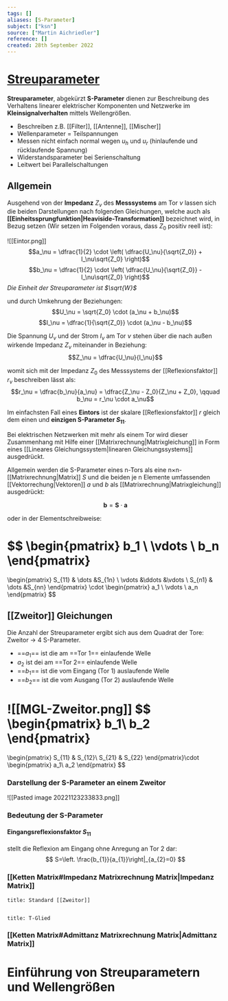 ```yaml
---
tags: []
aliases: [S-Parameter]
subject: ["ksn"]
source: ["Martin Aichriedler"]
reference: []
created: 28th September 2022
---
```


# [Streuparameter](https://de.wikipedia.org/wiki/Streuparameter)
**Streuparameter**, abgekürzt **S-Parameter** dienen zur Beschreibung des Verhaltens linearer elektrischer Komponenten und Netzwerke im **Kleinsignalverhalten** mittels Wellengrößen.

- Beschreiben z.B. [[Filter]], [[Antenne]], [[Mischer]]
- Wellenparameter = Teilspannungen 
- Messen nicht einfach normal wegen $u_{h}$ und $u_{r}$ (hinlaufende und rücklaufende Spannung)
- Widerstandsparameter bei Serienschaltung
- Leitwert bei Parallelschaltungen

## Allgemein
Ausgehend von der **Impedanz** $Z_\nu$ des **Messsystems** am Tor $\nu$ lassen sich die beiden Darstellungen nach folgenden Gleichungen, welche auch als **[[Einheitssprungfunktion|Heaviside-Transformation]]** bezeichnet wird, in Bezug setzen (Wir setzen im Folgenden voraus, dass $Z_0$ positiv reell ist):

![[Eintor.png]]$$a_\nu = \dfrac{1}{2} \cdot \left( \dfrac{U_\nu}{\sqrt{Z_0}} + I_\nu\sqrt{Z_0} \right)$$$$b_\nu = \dfrac{1}{2} \cdot \left( \dfrac{U_\nu}{\sqrt{Z_0}} - I_\nu\sqrt{Z_0} \right)$$
*Die Einheit der Streuparameter ist $\sqrt{W}$*

und durch Umkehrung der Beziehungen:
$$U_\nu = \sqrt{Z_0} \cdot (a_\nu + b_\nu)$$
$$I_\nu = \dfrac{1}{\sqrt{Z_0}} \cdot (a_\nu - b_\nu)$$

Die Spannung $U_\nu$ und der Strom $I_{\nu}$ am Tor $\nu$ stehen über die nach außen wirkende Impedanz $Z_\nu$ miteinander in Beziehung:
$$Z_\nu = \dfrac{U_\nu}{I_\nu}$$

womit sich mit der Impedanz $Z_{0}$ des Messsystems der [[Reflexionsfaktor]] $r_{\nu}$ beschreiben lässt als:
$$r_\nu = \dfrac{b_\nu}{a_\nu} = \dfrac{Z_\nu - Z_0}{Z_\nu + Z_0}, \qquad b_\nu = r_\nu \cdot a_\nu$$

Im einfachsten Fall eines **Eintors** ist der skalare [[Reflexionsfaktor]] $r$ gleich dem einen und **einzigen S-Parameter $S_{11}$**.

Bei elektrischen Netzwerken mit mehr als einem Tor wird dieser Zusammenhang mit Hilfe einer [[Matrixrechnung|Matrixgleichung]] in Form eines [[Lineares Gleichungssystem|linearen Gleichungssystems]] ausgedrückt.

Allgemein werden die S-Parameter eines n-Tors als eine n×n-[[Matrixrechnung|Matrix]] $S$ und die beiden je n Elemente umfassenden [[Vektorrechung|Vektoren]] $a$ und $b$ als [[Matrixrechnung|Matrixgleichung]] ausgedrückt:



$$\mathbf{b} = \mathbf{S} \cdot \mathbf{a}$$

oder in der Elementschreibweise:

$$
\begin{pmatrix}
    b_1    \\
    \vdots \\
    b_n
\end{pmatrix}
=
\begin{pmatrix}
    S_{11} & \dots &S_{1n} \\
    \vdots &\ddots &\vdots \\
    S_{n1} & \dots &S_{nn}
\end{pmatrix}
\cdot
\begin{pmatrix}
    a_1    \\
    \vdots \\
    a_n
\end{pmatrix}
$$

## [[Zweitor]] Gleichungen
Die Anzahl der Streuparameter ergibt sich aus dem Quadrat der Tore: Zweitor -> 4 S-Parameter.

- ==$a_{1}$== ist die am ==Tor 1== einlaufende Welle
- $a_{2}$ ist dei am ==Tor 2== einlaufende Welle
- ==$b_{1}$== ist die vom Eingang (Tor 1) auslaufende Welle
- ==$b_{2}$== ist die vom Ausgang (Tor 2) auslaufende Welle
  
![[MGL-Zweitor.png]]
$$
\begin{pmatrix}
     b_1\\
     b_2
\end{pmatrix}
=
\begin{pmatrix}
    S_{11} & S_{12}\\
    S_{21} & S_{22}
\end{pmatrix}\cdot
\begin{pmatrix}
     a_1\\
     a_2
\end{pmatrix}
$$
### Darstellung der S-Parameter an einem Zweitor
![[Pasted image 20221123233833.png]]
### Bedeutung der S-Parameter
#### Eingangsreflexionsfaktor $S_{11}$
stellt die Reflexion am Eingang ohne Anregung an Tor 2 dar:
$$
S=\left. \frac{b_{1}}{a_{1}}\right|_{a_{2}=0}
$$


### [[Ketten Matrix#Impedanz Matrixrechnung Matrix|Impedanz Matrix]]

```ad-example
title: Standard [[Zweitor]]
 
```

```ad-example
title: T-Glied
```

### [[Ketten Matrix#Admittanz Matrixrechnung Matrix|Admittanz Matrix]]

# Einführung von Streuparametern und Wellengrößen